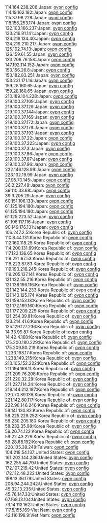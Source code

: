 114.164.238.208:Japan: [ovpn config](vpn/114_164_238_208.ovpn)  
114.19.162.182:Japan: [ovpn config](vpn/114_19_162_182.ovpn)  
115.37.98.228:Japan: [ovpn config](vpn/115_37_98_228.ovpn)  
118.156.253.174:Japan: [ovpn config](vpn/118_156_253_174.ovpn)  
122.103.166.237:Japan: [ovpn config](vpn/122_103_166_237.ovpn)  
123.216.81.141:Japan: [ovpn config](vpn/123_216_81_141.ovpn)  
124.219.134.40:Japan: [ovpn config](vpn/124_219_134_40.ovpn)  
124.219.210.217:Japan: [ovpn config](vpn/124_219_210_217.ovpn)  
125.192.74.13:Japan: [ovpn config](vpn/125_192_74_13.ovpn)  
126.159.61.55:Japan: [ovpn config](vpn/126_159_61_55.ovpn)  
133.209.76.158:Japan: [ovpn config](vpn/133_209_76_158.ovpn)  
147.192.114.152:Japan: [ovpn config](vpn/147_192_114_152.ovpn)  
153.156.26.8:Japan: [ovpn config](vpn/153_156_26_8.ovpn)  
153.182.83.251:Japan: [ovpn config](vpn/153_182_83_251.ovpn)  
153.231.171.16:Japan: [ovpn config](vpn/153_231_171_16.ovpn)  
159.28.160.65:Japan: [ovpn config](vpn/159_28_160_65.ovpn)  
159.28.160.65:Japan: [ovpn config](vpn/159_28_160_65.ovpn)  
210.189.104.228:Japan: [ovpn config](vpn/210_189_104_228.ovpn)  
219.100.37.109:Japan: [ovpn config](vpn/219_100_37_109.ovpn)  
219.100.37.129:Japan: [ovpn config](vpn/219_100_37_129.ovpn)  
219.100.37.144:Japan: [ovpn config](vpn/219_100_37_144.ovpn)  
219.100.37.169:Japan: [ovpn config](vpn/219_100_37_169.ovpn)  
219.100.37.172:Japan: [ovpn config](vpn/219_100_37_172.ovpn)  
219.100.37.176:Japan: [ovpn config](vpn/219_100_37_176.ovpn)  
219.100.37.193:Japan: [ovpn config](vpn/219_100_37_193.ovpn)  
219.100.37.22:Japan: [ovpn config](vpn/219_100_37_22.ovpn)  
219.100.37.223:Japan: [ovpn config](vpn/219_100_37_223.ovpn)  
219.100.37.3:Japan: [ovpn config](vpn/219_100_37_3.ovpn)  
219.100.37.86:Japan: [ovpn config](vpn/219_100_37_86.ovpn)  
219.100.37.87:Japan: [ovpn config](vpn/219_100_37_87.ovpn)  
219.100.37.96:Japan: [ovpn config](vpn/219_100_37_96.ovpn)  
222.146.128.99:Japan: [ovpn config](vpn/222_146_128_99.ovpn)  
223.132.19.99:Japan: [ovpn config](vpn/223_132_19_99.ovpn)  
27.95.70.145:Japan: [ovpn config](vpn/27_95_70_145.ovpn)  
36.2.227.48:Japan: [ovpn config](vpn/36_2_227_48.ovpn)  
39.110.33.68:Japan: [ovpn config](vpn/39_110_33_68.ovpn)  
39.3.205.29:Japan: [ovpn config](vpn/39_3_205_29.ovpn)  
60.151.106.133:Japan: [ovpn config](vpn/60_151_106_133.ovpn)  
61.125.194.180:Japan: [ovpn config](vpn/61_125_194_180.ovpn)  
61.125.194.180:Japan: [ovpn config](vpn/61_125_194_180.ovpn)  
61.125.223.52:Japan: [ovpn config](vpn/61_125_223_52.ovpn)  
61.198.117.116:Japan: [ovpn config](vpn/61_198_117_116.ovpn)  
90.149.176.131:Japan: [ovpn config](vpn/90_149_176_131.ovpn)  
106.247.2.5:Korea Republic of: [ovpn config](vpn/106_247_2_5.ovpn)  
110.8.44.131:Korea Republic of: [ovpn config](vpn/110_8_44_131.ovpn)  
112.160.118.25:Korea Republic of: [ovpn config](vpn/112_160_118_25.ovpn)  
114.200.131.69:Korea Republic of: [ovpn config](vpn/114_200_131_69.ovpn)  
117.123.136.65:Korea Republic of: [ovpn config](vpn/117_123_136_65.ovpn)  
118.221.67.53:Korea Republic of: [ovpn config](vpn/118_221_67_53.ovpn)  
118.223.87.83:Korea Republic of: [ovpn config](vpn/118_223_87_83.ovpn)  
119.193.216.245:Korea Republic of: [ovpn config](vpn/119_193_216_245.ovpn)  
119.205.137.141:Korea Republic of: [ovpn config](vpn/119_205_137_141.ovpn)  
121.132.55.216:Korea Republic of: [ovpn config](vpn/121_132_55_216.ovpn)  
121.138.196.116:Korea Republic of: [ovpn config](vpn/121_138_196_116.ovpn)  
121.142.144.233:Korea Republic of: [ovpn config](vpn/121_142_144_233.ovpn)  
121.143.125.174:Korea Republic of: [ovpn config](vpn/121_143_125_174.ovpn)  
121.159.153.18:Korea Republic of: [ovpn config](vpn/121_159_153_18.ovpn)  
121.172.189.160:Korea Republic of: [ovpn config](vpn/121_172_189_160.ovpn)  
121.177.209.225:Korea Republic of: [ovpn config](vpn/121_177_209_225.ovpn)  
121.254.39.81:Korea Republic of: [ovpn config](vpn/121_254_39_81.ovpn)  
123.214.41.6:Korea Republic of: [ovpn config](vpn/123_214_41_6.ovpn)  
125.129.127.236:Korea Republic of: [ovpn config](vpn/125_129_127_236.ovpn)  
14.33.99.87:Korea Republic of: [ovpn config](vpn/14_33_99_87.ovpn)  
14.42.4.168:Korea Republic of: [ovpn config](vpn/14_42_4_168.ovpn)  
175.200.180.229:Korea Republic of: [ovpn config](vpn/175_200_180_229.ovpn)  
175.209.80.219:Korea Republic of: [ovpn config](vpn/175_209_80_219.ovpn)  
1.233.198.17:Korea Republic of: [ovpn config](vpn/1_233_198_17.ovpn)  
1.238.149.215:Korea Republic of: [ovpn config](vpn/1_238_149_215.ovpn)  
210.105.152.222:Korea Republic of: [ovpn config](vpn/210_105_152_222.ovpn)  
211.194.198.11:Korea Republic of: [ovpn config](vpn/211_194_198_11.ovpn)  
211.209.76.208:Korea Republic of: [ovpn config](vpn/211_209_76_208.ovpn)  
211.220.32.28:Korea Republic of: [ovpn config](vpn/211_220_32_28.ovpn)  
211.227.114.24:Korea Republic of: [ovpn config](vpn/211_227_114_24.ovpn)  
218.144.212.187:Korea Republic of: [ovpn config](vpn/218_144_212_187.ovpn)  
220.70.89.136:Korea Republic of: [ovpn config](vpn/220_70_89_136.ovpn)  
221.142.80.117:Korea Republic of: [ovpn config](vpn/221_142_80_117.ovpn)  
222.98.146.246:Korea Republic of: [ovpn config](vpn/222_98_146_246.ovpn)  
58.141.130.83:Korea Republic of: [ovpn config](vpn/58_141_130_83.ovpn)  
58.225.229.252:Korea Republic of: [ovpn config](vpn/58_225_229_252.ovpn)  
58.230.205.180:Korea Republic of: [ovpn config](vpn/58_230_205_180.ovpn)  
58.232.35.98:Korea Republic of: [ovpn config](vpn/58_232_35_98.ovpn)  
59.20.74.122:Korea Republic of: [ovpn config](vpn/59_20_74_122.ovpn)  
59.22.43.229:Korea Republic of: [ovpn config](vpn/59_22_43_229.ovpn)  
59.28.68.192:Korea Republic of: [ovpn config](vpn/59_28_68_192.ovpn)  
220.135.38.248:Taiwan: [ovpn config](vpn/220_135_38_248.ovpn)  
104.218.54.137:United States: [ovpn config](vpn/104_218_54_137.ovpn)  
161.202.144.236:United States: [ovpn config](vpn/161_202_144_236.ovpn)  
162.255.44.79:United States: [ovpn config](vpn/162_255_44_79.ovpn)  
172.107.219.42:United States: [ovpn config](vpn/172_107_219_42.ovpn)  
172.112.48.222:United States: [ovpn config](vpn/172_112_48_222.ovpn)  
198.13.36.179:United States: [ovpn config](vpn/198_13_36_179.ovpn)  
208.94.244.242:United States: [ovpn config](vpn/208_94_244_242.ovpn)  
45.32.13.235:United States: [ovpn config](vpn/45_32_13_235.ovpn)  
45.76.147.33:United States: [ovpn config](vpn/45_76_147_33.ovpn)  
67.168.13.104:United States: [ovpn config](vpn/67_168_13_104.ovpn)  
73.14.113.162:United States: [ovpn config](vpn/73_14_113_162.ovpn)  
117.5.155.169:Viet Nam: [ovpn config](vpn/117_5_155_169.ovpn)  
42.116.198.9:Viet Nam: [ovpn config](vpn/42_116_198_9.ovpn)  
